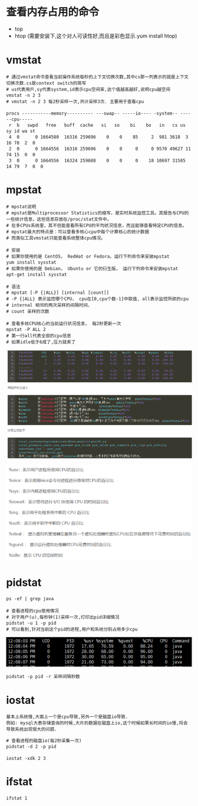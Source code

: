 # 查看内存占用的命令

- top
- htop (需要安装下,这个对人可读性好,而且是彩色显示.yum install htop)

# vmstat

```shell script
# 通过vmstat命令查看当前操作系统每秒的上下文切换次数,其中cs那一列表示的就是上下文切换次数.cs是context switch的简写
# us代表用戶,sy代表system,id表示cpu空闲率,这个值越高越好,说明cpu越空闲
vmstat -n 2 3
# vmstat -n 2 3 每2秒采样一次,共计采样3次. 主要用于查看cpu

procs -----------memory---------- ---swap-- -----io---- -system-- ------cpu-----
 r  b   swpd   free   buff  cache   si   so    bi    bo   in   cs us sy id wa st
 4  0      0 1664580  16316 259696    0    0    85     2  981 3618  3 16 78  2  0
 2  0      0 1664556  16316 259696    0    0     0     0 9570 49627 11 74 15  0  0
 3  0      0 1664556  16324 259688    0    0     0    18 10697 31585 14 79  7  0  0
```

# mpstat

```shell script
# mpstat说明
# mpstat是Multiprocessor Statistics的缩写，是实时系统监控工具。其报告与CPU的一些统计信息，这些信息存放在/proc/stat文件中。
# 在多CPUs系统里，其不但能查看所有CPU的平均状况信息，而且能够查看特定CPU的信息。
# mpstat最大的特点是：可以查看多核心cpu中每个计算核心的统计数据
# 而类似工具vmstat只能查看系统整体cpu情况。

# 安装
# 如果你使用的是 CentOS， RedHat or Fedora，运行下列命令来安装mpstat
yum install sysstat
# 如果你使用的是 Debian， Ubuntu or 它的衍生版， 运行下列命令来安装mpstat
apt-get install sysstat

# 语法
# mpstat [-P {|ALL}] [internal [count]]
# -P {|ALL} 表示监控哪个CPU， cpu在[0,cpu个数-1]中取值, all表示监控所欲的cpu
# internal 相邻的两次采样的间隔时间、
# count 采样的次数

# 查看多核CPU核心的当前运行状况信息， 每2秒更新一次
mpstat -P ALL 2
# 第一行all代表全部的cpu信息
# 如果idle低于6成了,压力就来了
```

![](../pics/mpstat字段含义.png)

![](../pics/mpstat字段含义02.png)

# pidstat

```shell script
ps -ef | grep java

# 查看进程的cpu使用情况
# 对于用户(u),每秒钟(1)采样一次,打印出pid详细情况
pidstat -u 1 -p pid
# 可以看到,针对当前这个pid的进程,用户和系统分别占用多少cpu
```

![](../pics/pidstat含义01.png)

```shell script
pidstat -p pid -r 采样间隔秒数
```

# iostat

    基本上系统慢,大面上一个是cpu导致,另外一个是磁盘io导致.
    例如: mysql大表存储查询的时候,大片的数据在磁盘上io,这个时候如果长时间的io慢,将会导致系统出现很大的问题.

```shell script
# 查看进程的磁盘io(每2秒采集一次)
pidstat -d 2 -p pid

iostat -xdk 2 3
```

# ifstat

```shell script
ifstat 1
```